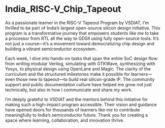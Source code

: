 # India_RISC-V_Chip_Tapeout
As a passionate learner in the RISC-V Tapeout Program by VSDIAT, I’m thrilled to be part of India’s largest open-source silicon design initiative. This program is a transformative journey that empowers students like me to take a processor from RTL all the way to GDSII using fully open-source tools. It’s not just a course—it’s a movement toward democratizing chip design and building a vibrant semiconductor ecosystem.

Each week, I dive into hands-on tasks that span the entire SoC design flow: from writing modular Verilog, simulating with GTKWave, synthesizing with Yosys, to physical design using OpenLane and Magic. The clarity of the curriculum and the structured milestones make it possible for learners—even those new to tapeout—to build real silicon-grade IP. The community support and public documentation culture have helped me grow not just technically, but also in how I communicate and share my work.

I’m deeply grateful to VSDIAT and the mentors behind this initiative for making such a high-impact program accessible. Their vision and guidance have opened doors for thousands of learners like me to contribute meaningfully to India’s semiconductor future. Thank you for creating a space where learning, collaboration, and innovation thrive.
